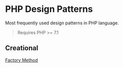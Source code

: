 PHP Design Patterns
========================

Most frequently used design patterns in PHP language. 
> Requires PHP >= 7.1

## Creational
[Factory Method](creational/FactoryMethod/FactoryMethod.md)


